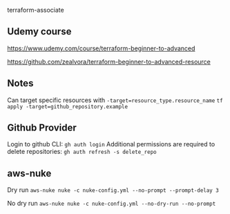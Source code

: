 terraform-associate

## Udemy course
https://www.udemy.com/course/terraform-beginner-to-advanced

https://github.com/zealvora/terraform-beginner-to-advanced-resource

## Notes
Can target specific resources with `-target=resource_type.resource_name` 
`tf apply -target=github_repository.example`


## Github Provider
Login to github CLI: `gh auth login`
Additional permissions are required to delete repositories: `gh auth refresh -s delete_repo`

## aws-nuke

Dry run
`aws-nuke nuke -c nuke-config.yml --no-prompt --prompt-delay 3`

No dry run
`aws-nuke nuke -c nuke-config.yml --no-dry-run --no-prompt`